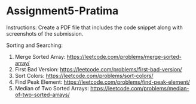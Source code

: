 # Assignment5-Pratima

Instructions: Create a PDF file that includes the code snippet along with screenshots of the submission.

Sorting and Searching:
1. Merge Sorted Array: https://leetcode.com/problems/merge-sorted-array/
2. First Bad Version: https://leetcode.com/problems/first-bad-version/
3. Sort Colors: https://leetcode.com/problems/sort-colors/
4. Find Peak Element: https://leetcode.com/problems/find-peak-element/
5. Median of Two Sorted Arrays: https://leetcode.com/problems/median-of-two-sorted-arrays/
